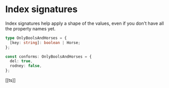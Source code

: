 # Index signatures

Index signatures help apply a shape of the values, even if you don't have all the property names yet.

```typescript
type OnlyBoolsAndHorses = {
  [key: string]: boolean | Horse;
};

const conforms: OnlyBoolsAndHorses = {
  del: true,
  rodney: false,
};
```

[[ts]]